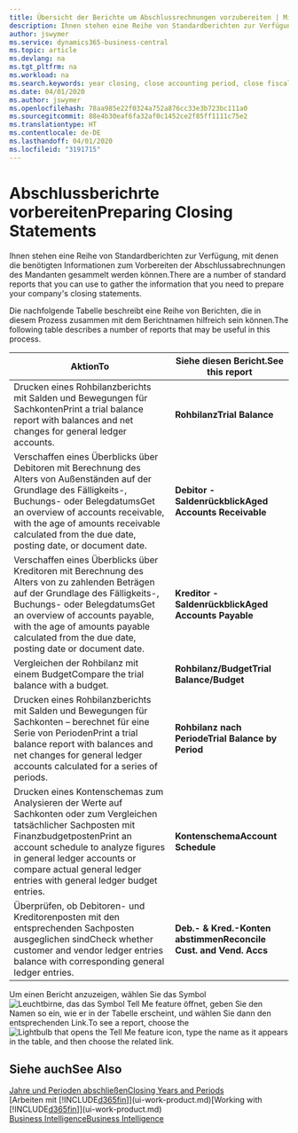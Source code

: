 ```yaml
---
title: Übersicht der Berichte um Abschlussrechnungen vorzubereiten | Microsoft Docs
description: Ihnen stehen eine Reihe von Standardberichten zur Verfügung, mit denen die benötigten Informationen zum Vorbereiten der Abschlussabrechnungen des Mandanten gesammelt werden können.
author: jswymer
ms.service: dynamics365-business-central
ms.topic: article
ms.devlang: na
ms.tgt_pltfrm: na
ms.workload: na
ms.search.keywords: year closing, close accounting period, close fiscal year, aging, creditor payments, vendor payments, assets, liabilities, equity, analysis, reporting, financial report, business intelligence, BI, Power Bi, KPI
ms.date: 04/01/2020
ms.author: jswymer
ms.openlocfilehash: 78aa985e22f0324a752a876cc33e3b723bc111a0
ms.sourcegitcommit: 88e4b30eaf6fa32af0c1452ce2f85ff1111c75e2
ms.translationtype: HT
ms.contentlocale: de-DE
ms.lasthandoff: 04/01/2020
ms.locfileid: "3191715"
---
```

# <a name="preparing-closing-statements"></a><span data-ttu-id="ad214-103">Abschlussberichrte vorbereiten</span><span class="sxs-lookup"><span data-stu-id="ad214-103">Preparing Closing Statements</span></span>
<span data-ttu-id="ad214-104">Ihnen stehen eine Reihe von Standardberichten zur Verfügung, mit denen die benötigten Informationen zum Vorbereiten der Abschlussabrechnungen des Mandanten gesammelt werden können.</span><span class="sxs-lookup"><span data-stu-id="ad214-104">There are a number of standard reports that you can use to gather the information that you need to prepare your company's closing statements.</span></span>

<span data-ttu-id="ad214-105">Die nachfolgende Tabelle beschreibt eine Reihe von Berichten, die in diesem Prozess zusammen mit dem Berichtnamen hilfreich sein können.</span><span class="sxs-lookup"><span data-stu-id="ad214-105">The following table describes a number of reports that may be useful in this process.</span></span>  

| <span data-ttu-id="ad214-106">Aktion</span><span class="sxs-lookup"><span data-stu-id="ad214-106">To</span></span> | <span data-ttu-id="ad214-107">Siehe diesen Bericht.</span><span class="sxs-lookup"><span data-stu-id="ad214-107">See this report</span></span> |
| --- | --- |
| <span data-ttu-id="ad214-108">Drucken eines Rohbilanzberichts mit Salden und Bewegungen für Sachkonten</span><span class="sxs-lookup"><span data-stu-id="ad214-108">Print a trial balance report with balances and net changes for general ledger accounts.</span></span> |<span data-ttu-id="ad214-109">**Rohbilanz**</span><span class="sxs-lookup"><span data-stu-id="ad214-109">**Trial Balance**</span></span> |
| <span data-ttu-id="ad214-110">Verschaffen eines Überblicks über Debitoren mit Berechnung des Alters von Außenständen auf der Grundlage des Fälligkeits-, Buchungs- oder Belegdatums</span><span class="sxs-lookup"><span data-stu-id="ad214-110">Get an overview of accounts receivable, with the age of amounts receivable calculated from the due date, posting date, or document date.</span></span> |<span data-ttu-id="ad214-111">**Debitor - Saldenrückblick**</span><span class="sxs-lookup"><span data-stu-id="ad214-111">**Aged Accounts Receivable**</span></span> |
| <span data-ttu-id="ad214-112">Verschaffen eines Überblicks über Kreditoren mit Berechnung des Alters von zu zahlenden Beträgen auf der Grundlage des Fälligkeits-, Buchungs- oder Belegdatums</span><span class="sxs-lookup"><span data-stu-id="ad214-112">Get an overview of accounts payable, with the age of amounts payable calculated from the due date, posting date or document date.</span></span> |<span data-ttu-id="ad214-113">**Kreditor - Saldenrückblick**</span><span class="sxs-lookup"><span data-stu-id="ad214-113">**Aged Accounts Payable**</span></span> |
| <span data-ttu-id="ad214-114">Vergleichen der Rohbilanz mit einem Budget</span><span class="sxs-lookup"><span data-stu-id="ad214-114">Compare the trial balance with a budget.</span></span> |<span data-ttu-id="ad214-115">**Rohbilanz/Budget**</span><span class="sxs-lookup"><span data-stu-id="ad214-115">**Trial Balance/Budget**</span></span> |
| <span data-ttu-id="ad214-116">Drucken eines Rohbilanzberichts mit Salden und Bewegungen für Sachkonten – berechnet für eine Serie von Perioden</span><span class="sxs-lookup"><span data-stu-id="ad214-116">Print a trial balance report with balances and net changes for general ledger accounts calculated for a series of periods.</span></span> |<span data-ttu-id="ad214-117">**Rohbilanz nach Periode**</span><span class="sxs-lookup"><span data-stu-id="ad214-117">**Trial Balance by Period**</span></span> |
| <span data-ttu-id="ad214-118">Drucken eines Kontenschemas zum Analysieren der Werte auf Sachkonten oder zum Vergleichen tatsächlicher Sachposten mit Finanzbudgetposten</span><span class="sxs-lookup"><span data-stu-id="ad214-118">Print an account schedule to analyze figures in general ledger accounts or compare actual general ledger entries with general ledger budget entries.</span></span> |<span data-ttu-id="ad214-119">**Kontenschema**</span><span class="sxs-lookup"><span data-stu-id="ad214-119">**Account Schedule**</span></span> |
| <span data-ttu-id="ad214-120">Überprüfen, ob Debitoren- und Kreditorenposten mit den entsprechenden Sachposten ausgeglichen sind</span><span class="sxs-lookup"><span data-stu-id="ad214-120">Check whether customer and vendor ledger entries balance with corresponding general ledger entries.</span></span> |<span data-ttu-id="ad214-121">**Deb.- & Kred.-Konten abstimmen**</span><span class="sxs-lookup"><span data-stu-id="ad214-121">**Reconcile Cust. and Vend. Accs**</span></span> |

<span data-ttu-id="ad214-122">Um einen Bericht anzuzeigen, wählen Sie das Symbol ![Leuchtbirne, das das Symbol Tell Me feature](media/ui-search/search_small.png "Sagen Sie mir, was Sie tun wollen") öffnet, geben Sie den Namen so ein, wie er in der Tabelle erscheint, und wählen Sie dann den entsprechenden Link.</span><span class="sxs-lookup"><span data-stu-id="ad214-122">To see a report, choose the ![Lightbulb that opens the Tell Me feature](media/ui-search/search_small.png "Tell me what you want to do") icon, type the name as it appears in the table, and then choose the related link.</span></span>

## <a name="see-also"></a><span data-ttu-id="ad214-123">Siehe auch</span><span class="sxs-lookup"><span data-stu-id="ad214-123">See Also</span></span>
[<span data-ttu-id="ad214-124">Jahre und Perioden abschließen</span><span class="sxs-lookup"><span data-stu-id="ad214-124">Closing Years and Periods</span></span>](year-close-years-periods.md)  
<span data-ttu-id="ad214-125">[Arbeiten mit [!INCLUDE[d365fin](includes/d365fin_md.md)]](ui-work-product.md)</span><span class="sxs-lookup"><span data-stu-id="ad214-125">[Working with [!INCLUDE[d365fin](includes/d365fin_md.md)]](ui-work-product.md)</span></span>  
[<span data-ttu-id="ad214-126">Business Intelligence</span><span class="sxs-lookup"><span data-stu-id="ad214-126">Business Intelligence</span></span>](bi.md)
